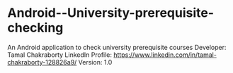 # Android--University-prerequisite-checking
An Android application to check university prerequisite courses
Developer: Tamal Chakraborty
LinkedIn Profile: https://www.linkedin.com/in/tamal-chakraborty-128826a9/
Version: 1.0
